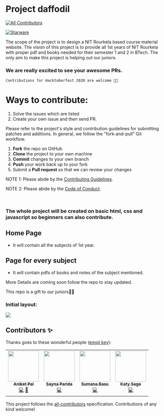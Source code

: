 # Project daffodil
<!-- ALL-CONTRIBUTORS-BADGE:START - Do not remove or modify this section -->

[![All Contributors](https://img.shields.io/badge/all_contributors-4-orange.svg?style=flat-square)](#contributors-)

<!-- ALL-CONTRIBUTORS-BADGE:END -->
[![Starware](https://img.shields.io/badge/Starware-⭐-black?labelColor=f9b00d)](https://github.com/zepfietje/starware)
<!-- ALL-CONTRIBUTORS-BADGE:START - Do not remove or modify this section -->

The scope of the project is to design a NIT Rourkela based course material website. The vision of this project is to provide all 1st years of NIT Rourkela with proper pdf and books needed for their semester 1 and 2 in BTech. The only aim to make this project is helping out our juniors.


### We are really excited to see your awesome PRs.

`Contributions for Hacktoberfest 2020 are welcome 🎉🎉`

# Ways to contribute:
1. Solve the issues which are listed
2. Create your own issue and then send PR.

Please refer to the project's style and contribution guidelines for submitting patches and additions. In general, we follow the "fork-and-pull" Git workflow.

 1. **Fork** the repo on GitHub
 2. **Clone** the project to your own machine
 3. **Commit** changes to your own branch
 4. **Push** your work back up to your fork
 5. Submit a **Pull request** so that we can review your changes

NOTE 1: Please abide by the [Contributing Guidelines](https://github.com/Webwiznitr/MilkERP/blob/master/CONTRIBUTING.md).

NOTE 2: Please abide by the [Code of Conduct](https://github.com/Webwiznitr/MilkERP/blob/master/CODE_OF_CONDUCT.md).

<br>

### The whole project will be created on basic html, css and javascript so beginners can also contribute.
 
## Home Page 
- It will contain all the subjects of 1st year.

## Page for every subject
- It will contain pdfs of books and notes of the subject mentioned.

More Details are coming soon follow the repo to stay updated.

This repo is a gift to our juniors🎁💜

### Initial layout:
<img src="https://github.com/sumana2001/SGD/blob/master/daffodils.gif">

## Contributors ✨

Thanks goes to these wonderful people ([emoji key](https://allcontributors.org/docs/en/emoji-key)):

<!-- ALL-CONTRIBUTORS-LIST:START - Do not remove or modify this section -->
<!-- prettier-ignore-start -->

<table>
  <tr>
    <td align="center"><a href="http://aliferous.xyz/"><img src="https://avatars2.githubusercontent.com/u/67703407?v=4" width="100px;" alt=""/><br /><sub><b>Aniket Pal</b></sub></a><br /><a href="https://github.com/Webwiznitr/Project-daffodil/commits?author=Aniket762" title="Code">💻</a> <a href="https://github.com/Webwiznitr/Project-daffodil/commits?author=Aniket762" title="Documentation">📖</a></td>
    <td align="center"><a href="https://github.com/sayna3311"><img src="https://avatars2.githubusercontent.com/u/67572440?v=4" width="100px;" alt=""/><br /><sub><b>Sayna Parida</b></sub></a><br /><a href="https://github.com/Webwiznitr/Project-daffodil/commits?author=sayna3311" title="Code">💻</a></td>
    <td align="center"><a href="http://aliferous.xyz/"><img src="https://avatars3.githubusercontent.com/u/63084088?v=4" width="100px;" alt=""/><br /><sub><b>Sumana Basu</b></sub></a><br /><a href="https://github.com/Webwiznitr/Project-daffodil/commits?author=sumana2001" title="Code">💻</a></td>
    <td align="center"><a href="https://www.linkedin.com/in/katy-sage-86502718b/"><img src="https://avatars2.githubusercontent.com/u/68826585?v=4" width="100px;" alt=""/><br /><sub><b>Katy Sage</b></sub></a><br /><a href="https://github.com/Webwiznitr/Project-daffodil/commits?author=KatySage" title="Code">💻</a></td>
  </tr>
</table>

<!-- markdownlint-enable -->
<!-- prettier-ignore-end -->
<!-- ALL-CONTRIBUTORS-LIST:END -->

This project follows the [all-contributors](https://github.com/all-contributors/all-contributors) specification. Contributions of any kind welcome!
